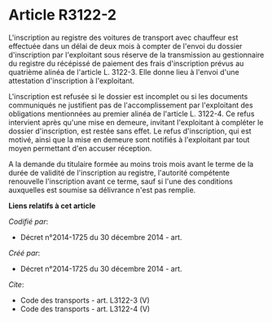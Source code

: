 # Article R3122-2

L'inscription au registre des voitures de transport avec chauffeur est effectuée dans un délai de deux mois à compter de
l'envoi du dossier d'inscription par l'exploitant sous réserve de la transmission au gestionnaire du registre du récépissé de
paiement des frais d'inscription prévus au quatrième alinéa de l'article L. 3122-3. Elle donne lieu à l'envoi d'une
attestation d'inscription à l'exploitant. 

L'inscription est refusée si le dossier est incomplet ou si les documents communiqués ne justifient pas de l'accomplissement
par l'exploitant des obligations mentionnées au premier alinéa de l'article L. 3122-4. Ce refus intervient après qu'une mise
en demeure, invitant l'exploitant à compléter le dossier d'inscription, est restée sans effet. Le refus d'inscription, qui
est motivé, ainsi que la mise en demeure sont notifiés à l'exploitant par tout moyen permettant d'en accuser réception. 

A la demande du titulaire formée au moins trois mois avant le terme de la durée de validité de l'inscription au registre,
l'autorité compétente renouvelle l'inscription avant ce terme, sauf si l'une des conditions auxquelles est soumise sa
délivrance n'est pas remplie.

**Liens relatifs à cet article**

_Codifié par_:

  - Décret n°2014-1725 du 30 décembre 2014 - art.

_Créé par_:

  - Décret n°2014-1725 du 30 décembre 2014 - art.

_Cite_:

  - Code des transports - art. L3122-3 (V)
  - Code des transports - art. L3122-4 (V)
